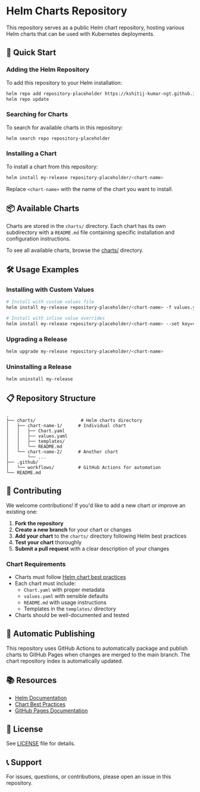 # Helm Charts Repository

This repository serves as a public Helm chart repository, hosting various Helm charts that can be used with Kubernetes deployments.

## 🚀 Quick Start

### Adding the Helm Repository

To add this repository to your Helm installation:

```bash
helm repo add repository-placeholder https://kshitij-kumar-ngt.github.io/repository-placeholder/
helm repo update
```

### Searching for Charts

To search for available charts in this repository:

```bash
helm search repo repository-placeholder
```

### Installing a Chart

To install a chart from this repository:

```bash
helm install my-release repository-placeholder/<chart-name>
```

Replace `<chart-name>` with the name of the chart you want to install.

## 📦 Available Charts

Charts are stored in the `charts/` directory. Each chart has its own subdirectory with a `README.md` file containing specific installation and configuration instructions.

To see all available charts, browse the [charts/](./charts/) directory.

## 🛠️ Usage Examples

### Installing with Custom Values

```bash
# Install with custom values file
helm install my-release repository-placeholder/<chart-name> -f values.yaml

# Install with inline value overrides
helm install my-release repository-placeholder/<chart-name> --set key=value
```

### Upgrading a Release

```bash
helm upgrade my-release repository-placeholder/<chart-name>
```

### Uninstalling a Release

```bash
helm uninstall my-release
```

## 📋 Repository Structure

```
.
├── charts/                 # Helm charts directory
│   ├── chart-name-1/      # Individual chart
│   │   ├── Chart.yaml
│   │   ├── values.yaml
│   │   ├── templates/
│   │   └── README.md
│   └── chart-name-2/      # Another chart
│       └── ...
├── .github/
│   └── workflows/         # GitHub Actions for automation
└── README.md
```

## 🤝 Contributing

We welcome contributions! If you'd like to add a new chart or improve an existing one:

1. **Fork the repository**
2. **Create a new branch** for your chart or changes
3. **Add your chart** to the `charts/` directory following Helm best practices
4. **Test your chart** thoroughly
5. **Submit a pull request** with a clear description of your changes

### Chart Requirements

- Charts must follow [Helm chart best practices](https://helm.sh/docs/chart_best_practices/)
- Each chart must include:
  - `Chart.yaml` with proper metadata
  - `values.yaml` with sensible defaults
  - `README.md` with usage instructions
  - Templates in the `templates/` directory
- Charts should be well-documented and tested

## 🔄 Automatic Publishing

This repository uses GitHub Actions to automatically package and publish charts to GitHub Pages when changes are merged to the main branch. The chart repository index is automatically updated.

## 📚 Resources

- [Helm Documentation](https://helm.sh/docs/)
- [Chart Best Practices](https://helm.sh/docs/chart_best_practices/)
- [GitHub Pages Documentation](https://docs.github.com/en/pages)

## 📄 License

See [LICENSE](./LICENSE) file for details.

## 📞 Support

For issues, questions, or contributions, please open an issue in this repository.

